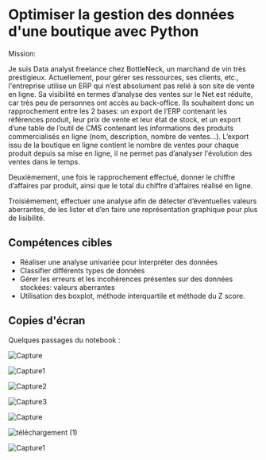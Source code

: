 # Optimiser la gestion des données d'une boutique avec Python

Mission:

Je suis Data analyst freelance chez BottleNeck, un marchand de vin très prestigieux. Actuellement, pour gérer ses ressources, ses clients, etc., l'entreprise utilise un ERP qui n’est absolument pas relié à son site de vente en ligne. Sa visibilité en termes d’analyse des ventes sur le Net est réduite, car très peu de personnes ont accès au back-office. Ils souhaitent donc un rapprochement entre les 2 bases: un export de l’ERP contenant les références produit, leur prix de vente et leur état de stock, et un export d’une table de l’outil de CMS contenant les informations des produits commercialisés en ligne (nom, description, nombre de ventes...). L’export issu de la boutique en ligne contient le nombre de ventes pour chaque produit depuis sa mise en ligne, il ne permet pas d’analyser l'évolution des ventes dans le temps.

Deuxièmement, une fois le rapprochement effectué, donner le chiffre d’affaires par produit, ainsi que le total du chiffre d’affaires réalisé en ligne.

Troisièmement, effectuer une analyse afin de détecter d’éventuelles valeurs aberrantes, de les lister et d’en faire une représentation graphique pour plus de lisibilité.


## Compétences cibles

 - Réaliser une analyse univariée pour interpréter des données
 - Classifier différents types de données
 - Gérer les erreurs et les incohérences présentes sur des données stockées: valeurs aberrantes
 - Utilisation des boxplot, méthode interquartile et méthode du Z score. 


## Copies d'écran

Quelques passages du notebook :

![Capture](https://github.com/JenniferLeuriot/Optimiser_la_gestion_des_donnees_commerce_en_ligne/assets/138499241/b9c87199-076e-4e76-8e57-d2c8610e3bd6)

![Capture1](https://github.com/JenniferLeuriot/Optimiser_la_gestion_des_donnees_commerce_en_ligne/assets/138499241/357b7c14-45ff-4666-ba53-b7f1d73ed865)

![Capture2](https://github.com/JenniferLeuriot/Optimiser_la_gestion_des_donnees_commerce_en_ligne/assets/138499241/502e3f3e-85b3-4287-9c75-ea31b2335b18)

![Capture3](https://github.com/JenniferLeuriot/Optimiser_la_gestion_des_donnees_commerce_en_ligne/assets/138499241/ed903c35-edcf-48d6-b7bd-537e9607886e)

![Capture](https://github.com/JenniferLeuriot/Optimiser_la_gestion_des_donnees_commerce_en_ligne/assets/138499241/3e0faec0-8969-4120-9021-a6b9756db288)

![téléchargement (1)](https://github.com/JenniferLeuriot/Optimiser_la_gestion_des_donnees_commerce_en_ligne/assets/138499241/f73b256d-e906-40f0-ba3e-bd19630569cd)


![Capture1](https://github.com/JenniferLeuriot/Optimiser_la_gestion_des_donnees_commerce_en_ligne/assets/138499241/a129e6f8-bb52-48d3-abf6-a8c47c9b6457)
